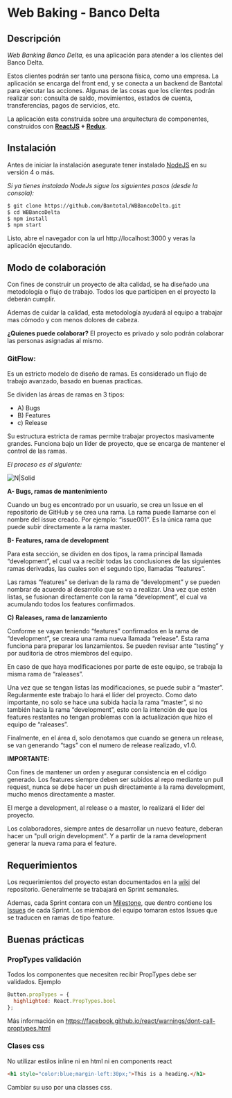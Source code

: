 
# Web Baking - Banco Delta

## Descripción
*Web Banking Banco Delta*, es una aplicación para atender a los clientes del Banco Delta. 

Estos clientes podrán ser tanto una persona física, como una empresa.
La aplicación se encarga del front end, y se conecta a un backend de Bantotal para ejecutar las acciones.
Algunas de las cosas que los clientes podrán realizar son: consulta de saldo, movimientos, estados de cuenta, transferencias, pagos de servicios, etc.

La aplicación esta construida sobre una arquitectura de componentes, construidos con **[ReactJS](https://facebook.github.io/react/) + [Redux](https://github.com/reactjs/redux)**.


## Instalación

Antes de iniciar la instalación asegurate tener instalado [NodeJS](https://nodejs.org/) en su versión 4 o más.

*Si ya tienes instalado NodeJs sigue los siguientes pasos (desde la consola):*

```sh
$ git clone https://github.com/Bantotal/WBBancoDelta.git
$ cd WBBancoDelta
$ npm install
$ npm start
```
Listo, abre el navegador con la url http://localhost:3000 y veras la aplicación ejecutando.

## Modo de colaboración

Con fines de construir un proyecto de alta calidad, se ha diseñado una metodología o flujo de trabajo. Todos los que participen en el proyecto la deberán cumplir.

Ademas de cuidar la calidad, esta metodología ayudará al equipo a trabajar mas cómodo y con menos dolores de cabeza.

**¿Quienes puede colaborar?**
El proyecto es privado y solo podrán colaborar las personas asignadas al mismo.

### GitFlow:
Es un estricto modelo de diseño de ramas. Es considerado un flujo de trabajo avanzado, basado en buenas practicas.

Se dividen las áreas de ramas en 3 tipos:
  - A)  Bugs
  - B)  Features
  - c)  Release
  
Su estructura estricta de ramas permite trabajar proyectos masivamente grandes. Funciona bajo un líder de proyecto, que se encarga de mantener el control de las ramas.

_El proceso es el siguiente:_

![N|Solid](https://raw.githubusercontent.com/Voronenko/gitflow-release/master/images/git-workflow-release-cycle-4maintenance.png)


**A- Bugs, ramas de mantenimiento**

Cuando un bug es encontrado por un usuario, se crea un Issue en el repositorio de GitHub y se crea una rama. La rama puede llamarse con el nombre del issue creado.
Por ejemplo: “issue001”.
Es la única rama que puede subir directamente a la rama master.

**B- Features, rama de development**

Para esta sección, se dividen en dos tipos, la rama principal llamada “development”, el cual va a recibir todas las conclusiones de las siguientes ramas derivadas, las cuales son el segundo tipo, llamadas “features”.

Las ramas “features” se derivan de la rama de “development” y se pueden nombrar de acuerdo al desarrollo que se va a realizar.
Una vez que estén listas, se fusionan directamente con la rama “development”, el cual va acumulando todos los features confirmados.

**C) Raleases, rama de lanzamiento**

Conforme se vayan teniendo “features” confirmados en la rama de “development”, se creara una rama nueva llamada “release”.
Esta rama funciona para preparar los lanzamientos. Se pueden revisar ante “testing” y por auditoria de otros miembros del equipo.

En caso de que haya modificaciones por parte de este equipo, se trabaja la misma rama de “raleases”.

Una vez que se tengan listas las modificaciones, se puede subir a “master”. Regularmente este trabajo lo hará el líder del proyecto.
Como dato importante, no solo se hace una subida hacia la rama “master”, si no también hacia la rama “development”, esto con la intención de que los features restantes no tengan problemas con la actualización que hizo el equipo de “raleases”.

Finalmente, en el área d, solo denotamos que cuando se genera un release, se van generando “tags” con el numero de release realizado, v1.0.

**IMPORTANTE:**

Con fines de mantener un orden y asegurar consistencia en el código generado. Los features siempre deben ser subidos al repo mediante un pull request, nunca se debe hacer un push directamente a la rama development, mucho menos directamente a master.

El merge a development, al release o a master, lo realizará el lider del proyecto.

Los colaboradores, siempre antes de desarrollar un nuevo feature, deberan hacer un "pull origin development". Y a partir de la rama development generar la nueva rama para el feature.

## Requerimientos

Los requerimientos del proyecto estan documentados en la [wiki](https://github.com/Bantotal/WBBancoDelta/wiki) del repositorio.
Generalmente se trabajará en Sprint semanales.

Ademas, cada Sprint contara con un [Milestone](https://github.com/Bantotal/WBBancoDelta/milestones), que dentro contiene los [Issues](https://github.com/Bantotal/WBBancoDelta/issues) de cada Sprint. Los miembos del equipo tomaran estos Issues que se traducen en ramas de tipo feature.

## Buenas prácticas

### PropTypes validación

Todos los componentes que necesiten recibir PropTypes debe ser validados.
Ejemplo

```javascript
Button.propTypes = {
  highlighted: React.PropTypes.bool
};
```


Más información en https://facebook.github.io/react/warnings/dont-call-proptypes.html

### Clases css

No utilizar estilos inline ni en html ni en components react

```html
<h1 style="color:blue;margin-left:30px;">This is a heading.</h1>
```

Cambiar su uso por una classes css.
